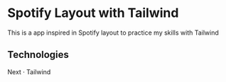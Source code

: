 # Spotify Layout with Tailwind

This is a app inspired in Spotify layout to practice my skills with Tailwind

## Technologies

Next · Tailwind
